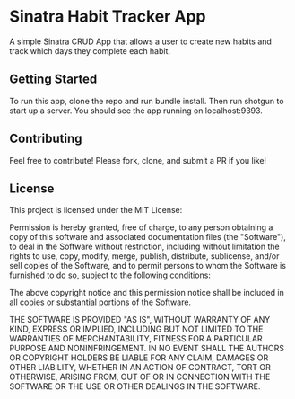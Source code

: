 # Sinatra Habit Tracker App
A simple Sinatra CRUD App that allows a user to create new habits and track which days they complete each habit.

##  Getting Started
To run this app, clone the repo and run bundle install. Then run shotgun to start up a server. You should see the app running on localhost:9393.

## Contributing

Feel free to contribute!  Please fork, clone, and submit a PR if you like!

##  License
This project is licensed under the MIT License:

Permission is hereby granted, free of charge, to any person obtaining a copy of this software and associated documentation files (the "Software"), to deal in the Software without restriction, including without limitation the rights to use, copy, modify, merge, publish, distribute, sublicense, and/or sell copies of the Software, and to permit persons to whom the Software is furnished to do so, subject to the following conditions:

The above copyright notice and this permission notice shall be included in all copies or substantial portions of the Software.

THE SOFTWARE IS PROVIDED "AS IS", WITHOUT WARRANTY OF ANY KIND, EXPRESS OR IMPLIED, INCLUDING BUT NOT LIMITED TO THE WARRANTIES OF MERCHANTABILITY, FITNESS FOR A PARTICULAR PURPOSE AND NONINFRINGEMENT. IN NO EVENT SHALL THE AUTHORS OR COPYRIGHT HOLDERS BE LIABLE FOR ANY CLAIM, DAMAGES OR OTHER LIABILITY, WHETHER IN AN ACTION OF CONTRACT, TORT OR OTHERWISE, ARISING FROM, OUT OF OR IN CONNECTION WITH THE SOFTWARE OR THE USE OR OTHER DEALINGS IN THE SOFTWARE.
